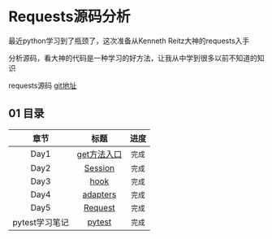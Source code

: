 # Requests源码分析

最近python学习到了瓶颈了，这次准备从Kenneth Reitz大神的requests入手

分析源码，看大神的代码是一种学习的好方法，让我从中学到很多以前不知道的知识

requests源码 [git地址](https://github.com/psf/requests)



## 01 <i class="icon-list"></i> 目录
|章节|标题|进度
|:-:|:-:|:-:|
|   Day1  | [get方法入口](https://github.com/Syncma/Learning-note/blob/master/Requests%E6%BA%90%E7%A0%81%E5%88%86%E6%9E%90/Requests%20%E6%BA%90%E7%A0%81%E9%98%85%E8%AF%BB-Day1.md)|`完成`
|   Day2  | [Session](https://github.com/Syncma/Learning-note/blob/master/Requests%E6%BA%90%E7%A0%81%E5%88%86%E6%9E%90/Requests%20%E6%BA%90%E7%A0%81%E9%98%85%E8%AF%BB-Day2.md)|`完成`
|   Day3 | [hook](https://github.com/Syncma/Learning-note/blob/master/Requests%E6%BA%90%E7%A0%81%E5%88%86%E6%9E%90/Requests%20%E6%BA%90%E7%A0%81%E9%98%85%E8%AF%BB-Day3.md)|`完成`
|   Day4  | [adapters](https://github.com/Syncma/Learning-note/blob/master/Requests%E6%BA%90%E7%A0%81%E5%88%86%E6%9E%90/Requests%20%E6%BA%90%E7%A0%81%E9%98%85%E8%AF%BB-Day4.md)|`完成`
|   Day5  | [Request](https://github.com/Syncma/Learning-note/blob/master/Requests%E6%BA%90%E7%A0%81%E5%88%86%E6%9E%90/Requests%20%E6%BA%90%E7%A0%81%E9%98%85%E8%AF%BB-Day5.md)|`完成`
|   pytest学习笔记  | [pytest](https://github.com/Syncma/Learning-note/blob/master/Requests%E6%BA%90%E7%A0%81%E5%88%86%E6%9E%90/pytest%20%E5%AD%A6%E4%B9%A0%E7%AC%94%E8%AE%B0.md)|`完成`